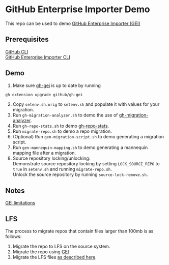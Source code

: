 # GitHub Enterprise Importer Demo
This repo can be used to demo [GitHub Enterprise Importer (GEI)](https://docs.github.com/en/early-access/github/migrating-with-github-enterprise-importer)

## Prerequisites
[GitHub CLI](https://cli.github.com/)  
[GitHub Enterprise Importer CLI](https://github.com/github/gh-gei)  

## Demo
1. Make sure [gh-gei](https://github.com/github/gh-gei) is up to date by running

```bash
gh extension upgrade github/gh-gei
```

2. Copy `setenv.sh.orig` to `setenv.sh` and populate it with values for your migration.
1. Run `gh-migration-analyzer.sh` to demo the use of [gh-migration-analyzer](https://github.com/github/gh-migration-analyzer).
1. Run `gh-repo-stats.sh` to demo [gh-repo-stats](https://github.com/mona-actions/gh-repo-stats).
1. Run `migrate-repo.sh` to demo a repo migration.
1. (Optional) Run `gen-migration-script.sh` to demo generating a migration script.
1. Run `gen-mannequin-mapping.sh` to demo generating a mannequin mapping file after a migration.
1. Source repository locking/unlocking:  
    Demonstrate source repository locking by setting `LOCK_SOURCE_REPO` to `true` in `setenv.sh` and running `migrate-repo.sh`.  
    Unlock the source repository by running `source-lock-remove.sh`.


## Notes
[GEI limitations](https://docs.github.com/en/early-access/github/migrating-with-github-enterprise-importer/understanding-github-enterprise-importer/migration-support-for-github-enterprise-importer#support-limitations-for-github-enterprise-importer)  

## LFS
The process to migrate repos that contain files larger than 100mb is as follows:
1. Migrate the repo to LFS on the source system.
2. Migrate the repo using [GEI](https://github.com/github/gh-gei)
3. Migrate the LFS files [as described here](https://github.github.com/enterprise-migrations/#/./4.3.0-post-migration-global-caveats).

